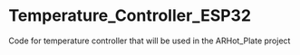 # Temperature_Controller_ESP32
 Code for temperature controller that will be used in the ARHot_Plate project
